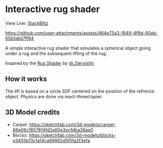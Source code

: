 # Interactive rug shader

View Live: [StackBlitz](https://stackblitz.com/~/github.com/Faraz-Portfolio/demo-2025-interactive-rug)

https://github.com/user-attachments/assets/464e75a3-f849-4f9d-80ab-65bfa6d7ff84

A simple interactive rug shader that simulates a spherical object going under a rug and the subsequent lifting of the rug.

Inspired by the [Rug Shader](https://80.lv/articles/learn-how-to-make-interactive-rug-with-unity-s-shader-graph) by [@\_Dervishh](https://x.com/_Dervishh).

## How it works

The lift is based on a circle SDF centered on the position of the refrence object. Physics are done via react-three/rapier.

## 3D Model credits

- Carpet: https://sketchfab.com/3d-models/carpet-66e06c1857814fd2a60e3ecfdba36ae0
- Blocks: https://sketchfab.com/3d-models/blocks-e3455b13c1a14ca69962d5f5fa2f3efa
